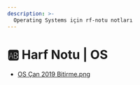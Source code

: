 ```yaml
---
description: >-
  Operating Systems için rf-notu notları
---
```


# 🆎 Harf Notu \| OS

<!--YPackage.YGitbookIntegration-tarafından-otomatik-oluşturulmuştur-->

- [OS Çan 2019 Bitirme.png](OS%20%C3%87an%202019%20Bitirme.png)

<!--YPackage.YGitbookIntegration-tarafından-otomatik-oluşturulmuştur-->

